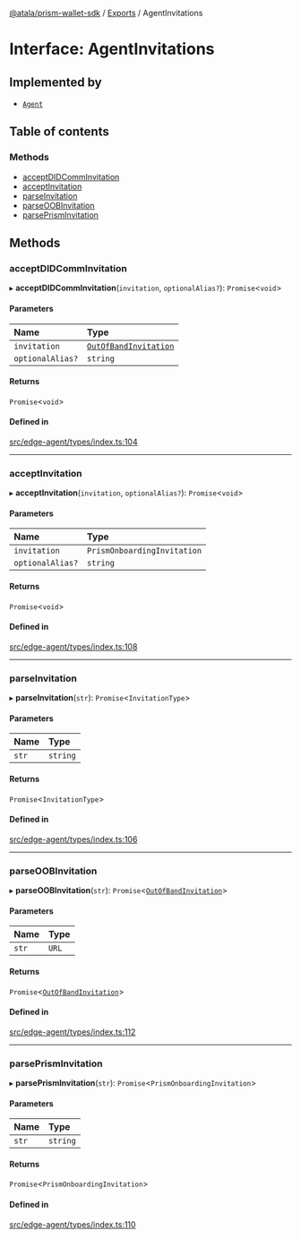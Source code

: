 [@atala/prism-wallet-sdk](../README.md) / [Exports](../modules.md) / AgentInvitations

# Interface: AgentInvitations

## Implemented by

- [`Agent`](../classes/Agent.md)

## Table of contents

### Methods

- [acceptDIDCommInvitation](AgentInvitations.md#acceptdidcomminvitation)
- [acceptInvitation](AgentInvitations.md#acceptinvitation)
- [parseInvitation](AgentInvitations.md#parseinvitation)
- [parseOOBInvitation](AgentInvitations.md#parseoobinvitation)
- [parsePrismInvitation](AgentInvitations.md#parseprisminvitation)

## Methods

### acceptDIDCommInvitation

▸ **acceptDIDCommInvitation**(`invitation`, `optionalAlias?`): `Promise`\<`void`\>

#### Parameters

| Name | Type |
| :------ | :------ |
| `invitation` | [`OutOfBandInvitation`](../classes/OutOfBandInvitation.md) |
| `optionalAlias?` | `string` |

#### Returns

`Promise`\<`void`\>

#### Defined in

[src/edge-agent/types/index.ts:104](https://github.com/input-output-hk/atala-prism-wallet-sdk-ts/blob/1ffdae52df023bad4ba1a76cf6d76793dfc29b80/src/edge-agent/types/index.ts#L104)

___

### acceptInvitation

▸ **acceptInvitation**(`invitation`, `optionalAlias?`): `Promise`\<`void`\>

#### Parameters

| Name | Type |
| :------ | :------ |
| `invitation` | `PrismOnboardingInvitation` |
| `optionalAlias?` | `string` |

#### Returns

`Promise`\<`void`\>

#### Defined in

[src/edge-agent/types/index.ts:108](https://github.com/input-output-hk/atala-prism-wallet-sdk-ts/blob/1ffdae52df023bad4ba1a76cf6d76793dfc29b80/src/edge-agent/types/index.ts#L108)

___

### parseInvitation

▸ **parseInvitation**(`str`): `Promise`\<`InvitationType`\>

#### Parameters

| Name | Type |
| :------ | :------ |
| `str` | `string` |

#### Returns

`Promise`\<`InvitationType`\>

#### Defined in

[src/edge-agent/types/index.ts:106](https://github.com/input-output-hk/atala-prism-wallet-sdk-ts/blob/1ffdae52df023bad4ba1a76cf6d76793dfc29b80/src/edge-agent/types/index.ts#L106)

___

### parseOOBInvitation

▸ **parseOOBInvitation**(`str`): `Promise`\<[`OutOfBandInvitation`](../classes/OutOfBandInvitation.md)\>

#### Parameters

| Name | Type |
| :------ | :------ |
| `str` | `URL` |

#### Returns

`Promise`\<[`OutOfBandInvitation`](../classes/OutOfBandInvitation.md)\>

#### Defined in

[src/edge-agent/types/index.ts:112](https://github.com/input-output-hk/atala-prism-wallet-sdk-ts/blob/1ffdae52df023bad4ba1a76cf6d76793dfc29b80/src/edge-agent/types/index.ts#L112)

___

### parsePrismInvitation

▸ **parsePrismInvitation**(`str`): `Promise`\<`PrismOnboardingInvitation`\>

#### Parameters

| Name | Type |
| :------ | :------ |
| `str` | `string` |

#### Returns

`Promise`\<`PrismOnboardingInvitation`\>

#### Defined in

[src/edge-agent/types/index.ts:110](https://github.com/input-output-hk/atala-prism-wallet-sdk-ts/blob/1ffdae52df023bad4ba1a76cf6d76793dfc29b80/src/edge-agent/types/index.ts#L110)

